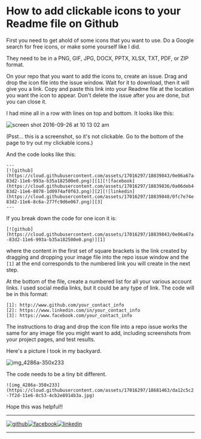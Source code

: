 # How to add clickable icons to your Readme file on Github

First you need to get ahold of some icons that you want to use.  Do a Google search for free icons, or make some yourself like I did.

They need to be in a PNG, GIF, JPG, DOCX, PPTX, XLSX, TXT, PDF, or ZIP format.

On your repo that you want to add the icons to, create an issue.  Drag and drop the icon file into the issue window.  Wait for it to download, then it will give you a link.  Copy and paste this link into your Readme file at the location you want the icon to appear. Don't delete the issue after you are done, but you can close it.  

I had mine all in a row with lines on top and bottom. It looks like this:

![screen shot 2016-09-26 at 10 13 02 am](https://cloud.githubusercontent.com/assets/17016297/18839816/fad7e794-83d1-11e6-87e1-b80a316ed1a5.png)


(Psst... this is a screenshot, so it's not clickable. Go to the bottom of the page to try out my clickable icons.)

And the code looks like this:
```
---
[![github](https://cloud.githubusercontent.com/assets/17016297/18839843/0e06a67a-83d2-11e6-993a-b35a182500e0.png)][1][![facebook](https://cloud.githubusercontent.com/assets/17016297/18839836/0a06deb4-83d2-11e6-8078-1d0974af0f63.png)][2][![linkedin](https://cloud.githubusercontent.com/assets/17016297/18839848/0fc7e74e-83d2-11e6-8c6a-277fc9d6e067.png)][3]
---
```

If you break down the code for one icon it is:

`[![github](https://cloud.githubusercontent.com/assets/17016297/18839843/0e06a67a-83d2-11e6-993a-b35a182500e0.png)][1]`

where the content in the first set of square brackets is the link created by dragging and dropping your image file into the repo issue window and the `[1]` at the end corresponds to the numbered link you will create in the next step.

At the bottom of the file, create a numbered list for all your various account links.  I used social media links, but it could be any type of link.  The code will be in this format:

```
[1]: http://www.github.com/your_contact_info
[2]: https://www.linkedin.com/in/your_contact_info
[3]: https://www.facebook.com/your_contact_info
```

The instructions to drag and drop the icon file into a repo issue works the same for any image file you might want to add, including screenshots from your project pages, and test results.

Here's a picture I took in my backyard.

![img_4286a-350x233](https://cloud.githubusercontent.com/assets/17016297/18681463/da12c5c2-7f2d-11e6-8c53-4cb2e8914b3a.jpg)

The code needs to be a tiny bit different.

`![img_4286a-350x233](https://cloud.githubusercontent.com/assets/17016297/18681463/da12c5c2-7f2d-11e6-8c53-4cb2e8914b3a.jpg)`

Hope this was helpful!!

[1]: http://www.github.com/nomi811
[2]: https://www.linkedin.com/in/nomi-vos-097aa082
[3]: https://www.facebook.com/nomi.vos

---
[![github](https://cloud.githubusercontent.com/assets/17016297/18839843/0e06a67a-83d2-11e6-993a-b35a182500e0.png)][1][![facebook](https://cloud.githubusercontent.com/assets/17016297/18839836/0a06deb4-83d2-11e6-8078-1d0974af0f63.png)][2][![linkedin](https://cloud.githubusercontent.com/assets/17016297/18839848/0fc7e74e-83d2-11e6-8c6a-277fc9d6e067.png)][3]

---
